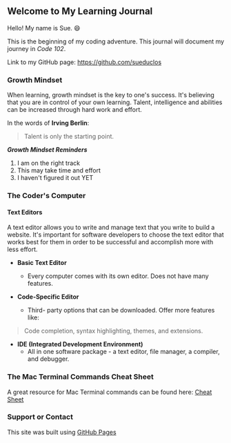 ## Welcome to My Learning Journal

Hello! My name is Sue. :smile: 

This is the beginning of my coding adventure. This journal will document my journey in _Code 102_. 

Link to my GitHub page: https://github.com/sueduclos 


### Growth Mindset

When learning, growth mindset is the key to one's success. It's believing that you are in control of your own learning. Talent, intelligence and abilities can be increased through hard work and effort. 

In the words of **Irving Berlin**:
>Talent is only the starting point.

***Growth Mindset Reminders***

1. I am on the right track
2. This may take time and effort
3. I haven't figured it out YET


### The Coder's Computer

#### Text Editors

A text editor allows you to write and manage text that you write to build a website. It's important for software developers to choose the text editor that works best for them in order to be successful and accomplish more with less effort. 

* **Basic Text Editor**
  * Every computer comes with its own editor. Does not have many features.

* **Code-Specific Editor**
  * Third- party options that can be downloaded. Offer more features like: 
 
 > Code completion, syntax highlighting, themes, and extensions.


* **IDE (Integrated Development Environment)**
  * All in one software package - a text editor, file manager, a compiler, and debugger.
  

### The Mac Terminal Commands Cheat Sheet

A great resource for Mac Terminal commands can be found here: 
[Cheat Sheet](https://www.makeuseof.com/tag/mac-terminal-commands-cheat-sheet/)


### Support or Contact

This site was built using [GitHub Pages](https://pages.github.com/)

